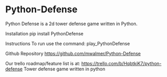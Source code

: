 # Python-Defense
Python Defense is a 2d tower defense game written in Python.

Installation
pip install PythonDefense

Instructions
To run use the command: play_PythonDefense

Github Repository
https://github.com/mwalmer/Python-Defense

Our trello roadmap/feature list is at:
https://trello.com/b/HqbtkiK7/python-defense
Tower defense game written in python
